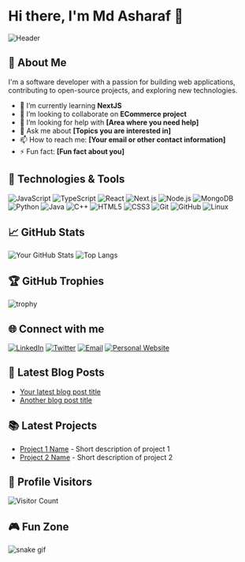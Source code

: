 # Hi there, I'm Md Asharaf 👋

![Header](https://asharaf-image-url.com/header.png)

## 🚀 About Me

I'm a software developer with a passion for building web applications, contributing to open-source projects, and exploring new technologies.

-   🌱 I’m currently learning **NextJS**
-   👯 I’m looking to collaborate on **ECommerce project**
-   🤔 I’m looking for help with **[Area where you need help]**
-   💬 Ask me about **[Topics you are interested in]**
-   📫 How to reach me: **[Your email or other contact information]**
-   ⚡ Fun fact: **[Fun fact about you]**

## 🔧 Technologies & Tools

![JavaScript](https://img.shields.io/badge/-JavaScript-333?style=flat&logo=javascript)
![TypeScript](https://img.shields.io/badge/-TypeScript-333?style=flat&logo=typescript)
![React](https://img.shields.io/badge/-React-333?style=flat&logo=react)
![Next.js](https://img.shields.io/badge/-Next.js-333?style=flat&logo=next.js)
![Node.js](https://img.shields.io/badge/-Node.js-333?style=flat&logo=node.js)
![MongoDB](https://img.shields.io/badge/-MongoDB-333?style=flat&logo=mongodb)
![Python](https://img.shields.io/badge/-Python-333?style=flat&logo=python)
![Java](https://img.shields.io/badge/-Java-333?style=flat&logo=java)
![C++](https://img.shields.io/badge/-C++-333?style=flat&logo=cplusplus)
![HTML5](https://img.shields.io/badge/-HTML5-333?style=flat&logo=html5)
![CSS3](https://img.shields.io/badge/-CSS3-333?style=flat&logo=css3)
![Git](https://img.shields.io/badge/-Git-333?style=flat&logo=git)
![GitHub](https://img.shields.io/badge/-GitHub-333?style=flat&logo=github)
![Linux](https://img.shields.io/badge/-Linux-333?style=flat&logo=linux)

## 📈 GitHub Stats

![Your GitHub Stats](https://github-readme-stats.vercel.app/api?username=your-username&show_icons=true&hide_border=true)
![Top Langs](https://github-readme-stats.vercel.app/api/top-langs/?username=your-username&hide=TeX&layout=compact)

## 🏆 GitHub Trophies

![trophy](https://github-profile-trophy.vercel.app/?username=your-username)

## 🌐 Connect with me

[![LinkedIn](https://img.shields.io/badge/-LinkedIn-0077B5?style=flat&logo=linkedin&logoColor=white)](https://linkedin.com/in/your-linkedin-profile)
[![Twitter](https://img.shields.io/badge/-Twitter-1DA1F2?style=flat&logo=twitter&logoColor=white)](https://twitter.com/your-twitter-profile)
[![Email](https://img.shields.io/badge/-Email-D14836?style=flat&logo=gmail&logoColor=white)](mailto:your-email@example.com)
[![Personal Website](https://img.shields.io/badge/-Website-000000?style=flat&logo=about.me&logoColor=white)](https://your-website.com)

## 📝 Latest Blog Posts

<!-- BLOG-POST-LIST:START -->

-   [Your latest blog post title](https://your-blog-url.com)
-   [Another blog post title](https://your-blog-url.com)
<!-- BLOG-POST-LIST:END -->

## 📚 Latest Projects

-   [Project 1 Name](https://github.com/your-username/project-1) - Short description of project 1
-   [Project 2 Name](https://github.com/your-username/project-2) - Short description of project 2

## 🎨 Profile Visitors

![Visitor Count](https://visitor-badge.glitch.me/badge?page_id=your-username.your-username)

## 🎮 Fun Zone

![snake gif](https://github.com/your-username/your-username/blob/output/github-contribution-grid-snake.gif)
